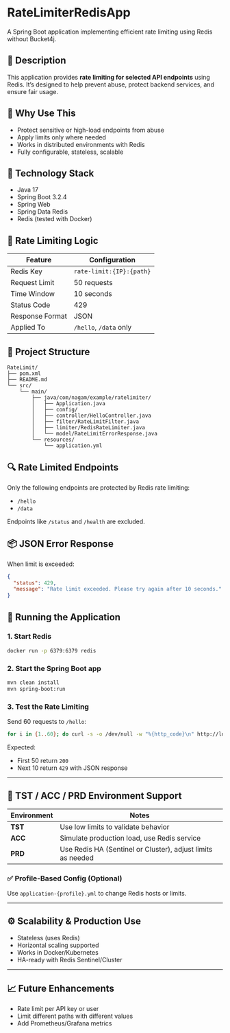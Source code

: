 # RateLimiterRedisApp

A Spring Boot application implementing efficient rate limiting using Redis without Bucket4j.

## 📌 Description

This application provides **rate limiting for selected API endpoints** using Redis. It’s designed to help prevent abuse, protect backend services, and ensure fair usage.

## 🎯 Why Use This

- Protect sensitive or high-load endpoints from abuse
- Apply limits only where needed
- Works in distributed environments with Redis
- Fully configurable, stateless, scalable

## 🔧 Technology Stack

- Java 17
- Spring Boot 3.2.4
- Spring Web
- Spring Data Redis
- Redis (tested with Docker)

## 🚦 Rate Limiting Logic

| Feature         | Configuration            |
|----------------|---------------------------|
| Redis Key       | `rate-limit:{IP}:{path}` |
| Request Limit   | 50 requests               |
| Time Window     | 10 seconds                |
| Status Code     | 429                       |
| Response Format | JSON                      |
| Applied To      | `/hello`, `/data` only    |

## 📁 Project Structure

```
RateLimit/
├── pom.xml
├── README.md
└── src/
    └── main/
        ├── java/com/nagam/example/ratelimiter/
        │   ├── Application.java
        │   ├── config/
        │   ├── controller/HelloController.java
        │   ├── filter/RateLimitFilter.java
        │   ├── limiter/RedisRateLimiter.java
        │   └── model/RateLimitErrorResponse.java
        └── resources/
            └── application.yml
```

## 🔍 Rate Limited Endpoints

Only the following endpoints are protected by Redis rate limiting:
- `/hello`
- `/data`

Endpoints like `/status` and `/health` are excluded.

## 📦 JSON Error Response

When limit is exceeded:

```json
{
  "status": 429,
  "message": "Rate limit exceeded. Please try again after 10 seconds."
}
```

## 🚀 Running the Application

### 1. Start Redis

```bash
docker run -p 6379:6379 redis
```

### 2. Start the Spring Boot app

```bash
mvn clean install
mvn spring-boot:run
```

### 3. Test the Rate Limiting

Send 60 requests to `/hello`:

```bash
for i in {1..60}; do curl -s -o /dev/null -w "%{http_code}\n" http://localhost:8080/hello; done
```

Expected:
- First 50 return `200`
- Next 10 return `429` with JSON response

---

## 🧪 TST / ACC / PRD Environment Support

| Environment | Notes |
|-------------|-------|
| **TST**     | Use low limits to validate behavior |
| **ACC**     | Simulate production load, use Redis service |
| **PRD**     | Use Redis HA (Sentinel or Cluster), adjust limits as needed |

### ✅ Profile-Based Config (Optional)

Use `application-{profile}.yml` to change Redis hosts or limits.

---

## ⚙️ Scalability & Production Use

- Stateless (uses Redis)
- Horizontal scaling supported
- Works in Docker/Kubernetes
- HA-ready with Redis Sentinel/Cluster

---

## 📈 Future Enhancements

- Rate limit per API key or user
- Limit different paths with different values
- Add Prometheus/Grafana metrics

